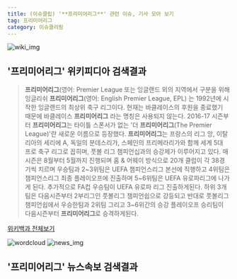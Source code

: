 ```yaml
---
title: (이슈클립) '**프리미어리그**' 관련 이슈, 기사 모아 보기
tag: 프리미어리그
category: 이슈클리핑
---
```

![wiki_img](https://user-images.githubusercontent.com/42597476/44503234-41136a80-a6d0-11e8-9071-6fc6418eafe4.png)
## **'**프리미어리그**'** 위키피디아 검색결과
>**프리미어리그**(영어: Premier League 또는 잉글랜드 외의 지역에서 구분을 위해 잉글리쉬 **프리미어리그**(영어: English Premier League, EPL) 는 1992년에 시작한 잉글랜드의 최상위 축구 리그이다. 현재는 바클레이스의 후원을 종료했기 때문에 바클레이스 **프리미어리그** 라는 명칭은 사용되지 않는다. 2016-17 시즌부터 **프리미어리그**는 타이틀 스폰서가 없는 '더 **프리미어리그**(The Premier League)'란 새로운 이름으로 등장했다. **프리미어리그**는 프랑스의 리그 앙, 이탈리아의 세리에 A, 독일의 분데스리가, 스페인의 프리메라리가와 함께 세계 5대 프로 축구 리그로 꼽히며, 풋볼 리그 챔피언십과의 승강제가 이루어지고 있다. 매 시즌은 8월부터 5월까지 진행되며 홈 & 어웨이 방식으로 20개 클럽이 각 38경기씩 치르며 우승팀과 2~3위팀은 UEFA 챔피언스리그 본선에 직행하고 4위팀은 챔피언스리그 최종 플레이오프에 진출하며 5~6위팀은 UEFA 유로파리그에 나가게 된다. 추가적으로 FA컵 우승팀이 UEFA 유로파 리그 진출하게된다. 하위 3개팀은 다음시즌부터 2부리그인 풋볼리그 챔피언쉽으로 강등되고 반대로 풋볼리그 챔피언쉽에서 우승한팀과 2위팀 그리고 3~6위간의 승강 플레이오프 승리팀이 다음시즌부터 **프리미어리그**로 승격하게된다.

<a href="https://ko.wikipedia.org/wiki/프리미어리그" target="_blank">위키백과 전체보기</a>

![wordcloud](https://s3.ap-northeast-2.amazonaws.com/lyrics101-wordcloud/2018-09-16-1537032611.png)
![news_img](https://user-images.githubusercontent.com/42597476/44507050-1206f400-a6e4-11e8-8d98-7ffbfebb353f.png)
## **'**프리미어리그**'** 뉴스속보 검색결과

